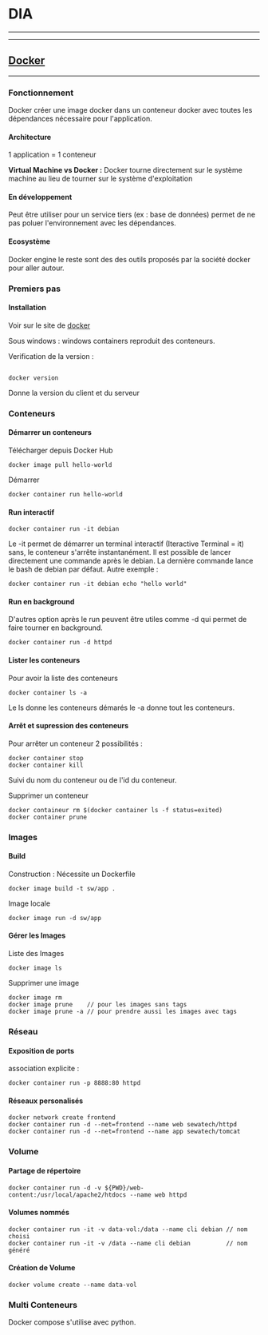 # DIA

---

---
## [Docker](http://cours.sewatech.fr/docker/slides/#2)
---
### Fonctionnement

Docker créer une image docker dans un conteneur docker avec toutes les dépendances nécessaire pour l'application.

#### Architecture
1 application = 1 conteneur

**Virtual Machine vs Docker :**
Docker tourne directement sur le système machine au lieu de tourner sur le système d'exploitation

#### En développement

Peut être utiliser pour un service tiers (ex : base de données) permet de ne pas poluer l'environnement avec les dépendances.

#### Ecosystème

Docker engine le reste sont des des outils proposés par la société docker pour aller autour.

### Premiers pas

#### Installation

Voir sur le site de [docker](https://www.docker.com/)

Sous windows : windows containers reproduit des conteneurs.

Verification de la version :
```bash

```
    docker version

Donne la version du client et du serveur

### Conteneurs

#### Démarrer un conteneurs

Télécharger depuis Docker Hub
<!-- sudo usermod -a -G docker $USER -->

    docker image pull hello-world

Démarrer

    docker container run hello-world

#### Run interactif

    docker container run -it debian

Le  -it permet de démarrer un terminal interactif (Iteractive Terminal = it) sans, le conteneur s'arrête instantanément. Il est possible de lancer directement une commande après le debian. La dernière commande lance le bash de debian par défaut. Autre exemple :

    docker container run -it debian echo "hello world"

#### Run en background
D'autres option après le run peuvent être utiles comme -d qui permet de faire tourner en background.

    docker container run -d httpd

#### Lister les conteneurs

Pour avoir la liste des conteneurs

    docker container ls -a

Le ls donne les conteneurs démarés le -a donne tout les conteneurs.

#### Arrêt et supression des conteneurs

Pour arrêter un conteneur 2 possibilités :

    docker container stop
    docker container kill

Suivi du nom du conteneur ou de l'id du conteneur.

Supprimer un conteneur

    docker containeur rm $(docker container ls -f status=exited)
    docker container prune

### Images

#### Build

Construction :
Nécessite un Dockerfile

    docker image build -t sw/app .

Image locale

    docker image run -d sw/app

#### Gérer les Images

Liste des Images

    docker image ls

Supprimer une image

    docker image rm
    docker image prune    // pour les images sans tags
    docker image prune -a // pour prendre aussi les images avec tags

### Réseau

#### Exposition de ports

association explicite :

    docker container run -p 8888:80 httpd

#### Réseaux personalisés

    docker network create frontend
    docker container run -d --net=frontend --name web sewatech/httpd
    docker container run -d --net=frontend --name app sewatech/tomcat

### Volume

#### Partage de répertoire

    docker container run -d -v ${PWD}/web-content:/usr/local/apache2/htdocs --name web httpd

#### Volumes nommés

    docker container run -it -v data-vol:/data --name cli debian // nom choisi
    docker container run -it -v /data --name cli debian          // nom généré

#### Création de Volume

    docker volume create --name data-vol

### Multi Conteneurs

Docker compose s'utilise avec python.
<!--stackedit_data:
eyJoaXN0b3J5IjpbMTQ3NjEwODI0N119
-->